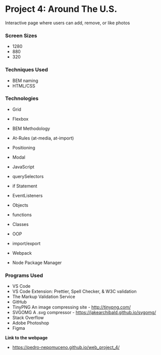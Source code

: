 # Project 4: Around The U.S.

Interactive page where users can add, remove, or like photos


### Screen Sizes
- 1280
- 880
- 320

### Techniques Used
- BEM naming
- HTML/CSS

### Technologies
- Grid
- Flexbox
- BEM Methodology
- At-Rules (at-media, at-import)
- Positioning
- Modal
- JavaScript

- querySelectors

- if Statement

- EventListeners

- Objects

- functions

- Classes

- OOP

- import/export

- Webpack

- Node Package Manager

### Programs Used
- VS Code
- VS Code Extension: Prettier, Spell Checker, & W3C validation
- The Markup Validation Service
- GitHub
- TinyPNG An image compressing site - http://tinypng.com/
- SVGOMG A .svg compressor - https://jakearchibald.github.io/svgomg/
- Stack Overflow
- Adobe Photoshop
- Figma

**Link to the webpage**

- https://pedro-nepomuceno.github.io/web_project_4/
